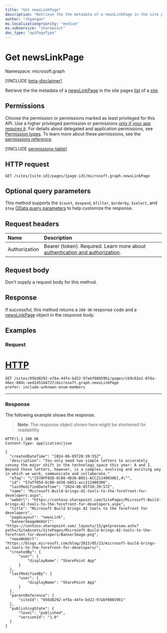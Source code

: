 ```yaml
---
title: "Get newsLinkPage"
description: "Retrieve the the metadata of a newsLinkPage in the site pages list in a site."
author: "shgangan"
ms.localizationpriority: "medium"
ms.subservice: "sharepoint"
doc_type: "apiPageType"
---
```


# Get newsLinkPage

Namespace: microsoft.graph

[!INCLUDE [beta-disclaimer](../../includes/beta-disclaimer.md)]


Retrieve the the metadata of a [newsLinkPage](../resources/newslinkpage.md) in the site pages [list][] of a [site][].

[list]: ../resources/list.md
[site]: ../resources/site.md

## Permissions

Choose the permission or permissions marked as least privileged for this API. Use a higher privileged permission or permissions [only if your app requires it](/graph/permissions-overview#best-practices-for-using-microsoft-graph-permissions). For details about delegated and application permissions, see [Permission types](/graph/permissions-overview#permission-types). To learn more about these permissions, see the [permissions reference](/graph/permissions-reference).

<!-- {
  "blockType": "permissions",
  "name": "newslinkpage-get-permissions"
}
-->
[!INCLUDE [permissions-table](../includes/permissions/newslinkpage-get-permissions.md)]

## HTTP request

<!-- {
  "blockType": "ignored"
}
-->
``` http
GET /sites/{site-id}/pages/{page-id}/microsoft.graph.newsLinkPage
```

## Optional query parameters

This method supports the `$count`, `$expand`, `$filter`, `$orderby`, `$select`, and `$top` [OData query parameters](/graph/query-parameters) to help customize the response.

## Request headers

|Name|Description|
|:---|:---|
|Authorization|Bearer {token}. Required. Learn more about [authentication and authorization](/graph/auth/auth-concepts).|

## Request body

Don't supply a request body for this method.

## Response

If successful, this method returns a `200 OK` response code and a [newsLinkPage](../resources/newslinkpage.md) object in the response body.

## Examples

### Request

# [HTTP](#tab/http)

<!--{
	"blockType": "request",
	"name": "get-newslinkpage",
	"scopes": "sites.read.all",
	"tags": "service.sharepoint"
}
-->

```msgraph-interactive
GET /sites/056d8292-ef8a-44fe-bd22-97abf08659b1/pages/cb9c62e1-07da-46ec-88dc-aed1d5164727/microsoft.graph.newsLinkPage
prefer: include-unknown-enum-members
```
---

### Response

The following example shows the response.
>**Note:** The response object shown here might be shortened for readability.

<!-- {
  "blockType": "response",
  "truncated": true,
  "@odata.type": "microsoft.graph.newsLinkPage"
  "isCollection":false
}
-->
``` http
HTTP/1.1 200 OK
Content-Type: application/json

{
  "createdDateTime": "2024-06-05T20:39:55Z",
  "description": "You only need two simple letters to accurately convey the major shift in the technology space this year: A and I. Beyond those letters, however, is a complex, evolving and exciting way in which we work, communicate and collaborate."
  "eTag": "\"{57AFF05D-6C80-4D36-B051-ACC211400306},4\"",
  "id": "57aff05d-6c80-4d36-b051-acc211400306",
  "lastModifiedDateTime": "2024-06-05T20:39:57Z",
  "name": "Microsoft-Build-brings-AI-tools-to-the-forefront-for-developers.aspx",
  "webUrl": "https://contoso.sharepoint.com/SitePages/Microsoft-Build-brings-AI-tools-to-the-forefront-for-developers.aspx",
  "title": "Microsoft Build brings AI tools to the forefront for developers",
  "pageLayout": "newsLink",
  "bannerImageWebUrl": "https://contoso.sharepoint.com/_layouts/15/getpreview.ashx?path=/SiteAssets/SitePages/Microsoft-Build-brings-AI-tools-to-the-forefront-for-developers/BannerImage.png",
  "newsWebUrl": "https://blogs.microsoft.com/blog/2023/05/23/microsoft-build-brings-ai-tools-to-the-forefront-for-developers/",
  "createdBy": {
      "user": {
          "displayName": "SharePoint App"
      }
  },
  "lastModifiedBy": {
      "user": {
          "displayName": "SharePoint App"
      }
  },
  "parentReference": {
      "siteId": "056d8292-ef8a-44fe-bd22-97abf08659b1"
  },
  "publishingState": {
      "level": "published",
      "versionId": "1.0"
  }
}
```

<!--
{
  "type": "#page.annotation",
  "description": "Get a newslinkpage in a site",
  "keywords": "",
  "section": "documentation",
  "tocPath": "Pages/Get",
  "suppressions": [
  ]
}
-->